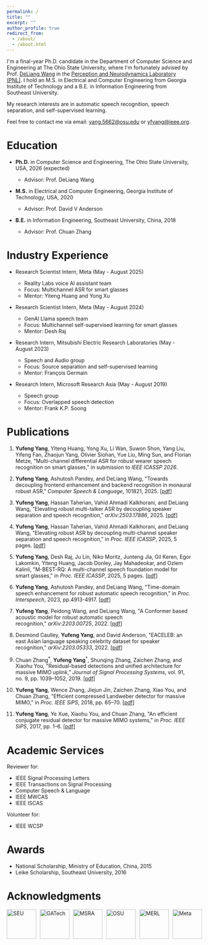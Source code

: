 ```yaml
---
permalink: /
title: ""
excerpt: ""
author_profile: true
redirect_from: 
  - /about/
  - /about.html
---
```


I'm a final-year Ph.D. candidate in the Department of Computer Science and Engineering at The Ohio State University, where I'm fortunately advised by Prof. [DeLiang Wang](https://pnlwang.github.io/) in the [Perception and Neurodynamics Laboratory (PNL)](https://pnlwang.github.io/pnl/index.html). I hold an M.S. in Electrical and Computer Engineering from Georgia Institute of Technology and a B.E. in Information Engineering from Southeast University.

My research interests are in automatic speech recognition, speech separation, and self-supervised learning.

Feel free to contact me via email: [yang.5662@osu.edu](mailto:yang.5662@osu.edu) or [yfyang@ieee.org](mailto:yfyang@ieee.org).

Education
======
* **Ph.D.** in Computer Science and Engineering, The Ohio State University, USA, 2026 (expected)
  * Advisor: Prof. DeLiang Wang
 
* **M.S.** in Electrical and Computer Engineering, Georgia Institute of Technology, USA, 2020
  * Advisor: Prof. David V Anderson
  
* **B.E.** in Information Engineering, Southeast University, China, 2018
  * Advisor: Prof. Chuan Zhang

Industry Experience
======
* Research Scientist Intern, Meta (May - August 2025)
  * Reality Labs voice AI assistant team
  * Focus: Multichannel ASR for smart glasses
  * Mentor: Yiteng Huang and Yong Xu
 
* Research Scientist Intern, Meta (May - August 2024)
  * GenAI Llama speech team
  * Focus: Multichannel self-supervised learning for smart glasses
  * Mentor: Desh Raj
    
* Research Intern, Mitsubishi Electric Research Laboratories (May - August 2023)
  * Speech and Audio group
  * Focus: Source separation and self-supervised learning
  * Mentor: François Germain
    
* Research Intern, Microsoft Research Asia (May - August 2019)
  * Speech group
  * Focus: Overlapped speech detection
  * Mentor: Frank K.P. Soong


Publications
======
1. **Yufeng Yang**, Yiteng Huang, Yong Xu, Li Wan, Suwon Shon, Yang Liu, Yifeng Fan, Zhaojun Yang, Olivier Siohan, Yue Liu, Ming Sun, and Florian Metze, "Multi-channel differential ASR for robust wearer speech recognition on smart glasses," in submission to _IEEE ICASSP 2026_.

1. **Yufeng Yang**, Ashutosh Pandey, and DeLiang Wang, "Towards decoupling frontend enhancement and backend recognition in monaural robust ASR," _Computer Speech & Language_, 101821, 2025. [[pdf](https://www.sciencedirect.com/science/article/pii/S0885230825000464/pdfft?md5=efc37f9380f9b183a0e92200033e2047&pid=1-s2.0-S0885230825000464-main.pdf)]

1. **Yufeng Yang**, Hassan Taherian, Vahid Ahmadi Kalkhorani, and DeLiang Wang, "Elevating robust multi-talker ASR by decoupling speaker separation and speech recognition," _arXiv:2503.17886_, 2025. [[pdf](https://arxiv.org/pdf/2503.17886)]

1. **Yufeng Yang**, Hassan Taherian, Vahid Ahmadi Kalkhorani, and DeLiang Wang, "Elevating robust ASR by decoupling multi-channel speaker separation and speech recognition," in _Proc. IEEE ICASSP_, 2025, 5 pages. [[pdf](https://yfyangseu.github.io/files/icassp25_elevating.pdf)]

1. **Yufeng Yang**, Desh Raj, Ju Lin, Niko Moritz, Junteng Jia, Gil Keren, Egor Lakomkin, Yiteng Huang, Jacob Donley, Jay Mahadeokar, and Ozlem Kalinli, "M-BEST-RQ: A multi-channel speech foundation model for smart glasses," in _Proc. IEEE ICASSP_, 2025, 5 pages. [[pdf](https://yfyangseu.github.io/files/icassp25_mbestrq.pdf)]
      
1. **Yufeng Yang**, Ashutosh Pandey, and DeLiang Wang, "Time-domain speech enhancement for robust automatic speech recognition," in _Proc. Interspeech_, 2023, pp.4913-4917. [[pdf](https://www.isca-archive.org/interspeech_2023/yang23_interspeech.pdf)]
   
1. **Yufeng Yang**, Peidong Wang, and DeLiang Wang, "A Conformer based acoustic model for robust automatic speech recognition," _arXiv:2203.00725_, 2022. [[pdf](https://arxiv.org/pdf/2203.00725)]
   
1. Desmond Caulley, **Yufeng Yang**, and David Anderson, "EACELEB: an east Asian language speaking celebrity dataset for speaker recognition," _arXiv:2203.05333_, 2022. [[pdf](https://arxiv.org/pdf/2203.05333)]
   
1. Chuan Zhang<sup>\*</sup>, **Yufeng Yang**<sup>\*</sup>, Shunqing Zhang, Zaichen Zhang, and Xiaohu You, "Residual-based detections and unified architecture for massive MIMO uplink," _Journal of Signal Processing Systems_, vol. 91, no. 9, pp. 1039–1052, 2019. [[pdf](https://yfyangseu.github.io/files/2017-JSPS.pdf)]
   
1. **Yufeng Yang**, Wence Zhang, Jiejun Jin, Zaichen Zhang, Xiao You, and Chuan Zhang, "Efficient compressed Landweber detector for massive MIMO," in _Proc. IEEE SiPS_, 2018, pp. 65–70. [[pdf](https://yfyangseu.github.io/files/2018-SiPS.pdf)]
   
1. **Yufeng Yang**, Ye Xue, Xiaohu You, and Chuan Zhang, "An efficient conjugate residual detector for massive MIMO systems," in _Proc. IEEE SiPS_, 2017, pp. 1–6. [[pdf](https://yfyangseu.github.io/files/2017-SiPS.pdf)]



Academic Services
======
Reviewer for:
  * IEEE Signal Processing Letters
  * IEEE Transactions on Signal Processing
  * Computer Speech & Language
  * IEEE MWCAS
  * IEEE ISCAS

Volunteer for:
  * IEEE WCSP

Awards
======
* National Scholarship, Ministry of Education, China, 2015
* Leike Scholarship, Southeast University, 2016

Acknowledgments
======
<div style="display: flex; gap: 10px; align-items: center;">
  <a href="https://www.seu.edu.cn/english/"><img src="https://yfyangseu.github.io/files/seu.png" alt="SEU" style='height:80px; object-fit: contain;'></a>
  <a href="https://www.gatech.edu/"><img src="https://yfyangseu.github.io/files/gatech.png" alt="GATech" style='height:80px; object-fit: contain;'></a>
  <a href="https://www.microsoft.com/en-us/research/lab/microsoft-research-asia/"><img src="https://yfyangseu.github.io/files/msra.png" alt="MSRA" style='height:80px; object-fit: contain;'></a>
  <a href="https://www.osu.edu/"><img src="https://yfyangseu.github.io/files/osu.png" alt="OSU" style='height:80px; object-fit: contain;'></a>
  <a href="https://www.merl.com/"><img src="https://yfyangseu.github.io/files/merl.jpg" alt="MERL" style='height:80px; object-fit: contain;'></a>
  <a href="https://ai.meta.com"><img src="https://yfyangseu.github.io/files/meta_s.png" alt="Meta" style='height:80px; object-fit: contain;'></a>
</div>

